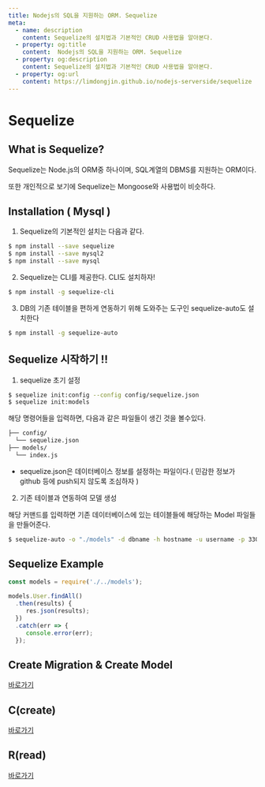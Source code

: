 ```yaml
---
title: Nodejs의 SQL을 지원하는 ORM. Sequelize
meta: 
  - name: description
    content: Sequelize의 설치법과 기본적인 CRUD 사용법을 알아본다. 
  - property: og:title
    content:  Nodejs의 SQL을 지원하는 ORM. Sequelize
  - property: og:description
    content: Sequelize의 설치법과 기본적인 CRUD 사용법을 알아본다. 
  - property: og:url
    content: https://limdongjin.github.io/nodejs-serverside/sequelize
---
```

# Sequelize 

## What is Sequelize?
Sequelize는 Node.js의 ORM중 하나이며, SQL계열의 DBMS를 지원하는 ORM이다. 


또한 개인적으로 보기에 Sequelize는 Mongoose와 사용법이 비슷하다. 

## Installation ( Mysql )
1. Sequelize의 기본적인 설치는 다음과 같다. 
```bash
$ npm install --save sequelize
$ npm install --save mysql2
$ npm install --save mysql
```

2. Sequelize는 CLI를 제공한다. CLI도 설치하자! 
```bash
$ npm install -g sequelize-cli
```

3. DB의 기존 테이블을 편하게 연동하기 위해 도와주는 도구인 sequelize-auto도 설치한다
```bash
$ npm install -g sequelize-auto
```

## Sequelize 시작하기 !! 
1. sequelize 초기 설정
```bash
$ sequelize init:config --config config/sequelize.json
$ sequelize init:models
```
해당 명령어들을 입력하면,  다음과 같은 파일들이 생긴 것을 볼수있다. 
```bash 
├── config/
  └── sequelize.json
├── models/
  └── index.js
```
- sequelize.json은 데이터베이스 정보를 설정하는 파일이다.( 민감한 정보가 github 등에 push되지 않도록 조심하자  )

2. 기존 테이블과 연동하여 모델 생성

해당 커맨드를 입력하면 기존 데이터베이스에 있는 테이블들에 해당하는 Model 파일들을 만들어준다. 
```bash 
$ sequelize-auto -o "./models" -d dbname -h hostname -u username -p 3306 -x password -e mysql
```
 
## Sequelize Example 
 ```js
 const models = require('./../models');
 
 models.User.findAll()
   .then(results) {
      res.json(results);
   })
   .catch(err => {
      console.error(err);
   });
```

## Create Migration & Create Model

[바로가기](/nodejs-serverside/sequelize/migration/)

## C(create)

[바로가기](/nodejs-serverside/sequelize/crud/c/)

## R(read)

[바로가기](/nodejs-serverside/sequelize/crud/r/)

<ClientOnly>
<Disqus />
</ClientOnly>
